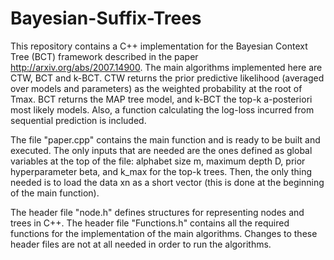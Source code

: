 # Bayesian-Suffix-Trees

This repository contains a C++ implementation for the Bayesian Context Tree (BCT) framework described in the paper http://arxiv.org/abs/2007.14900. The main algorithms implemented here are CTW, BCT and k-BCT. CTW returns the prior predictive likelihood (averaged over models and parameters) as the weighted probability at the root of Tmax. BCT returns the MAP tree model, and k-BCT the top-k a-posteriori most likely models. Also, a function calculating the log-loss incurred from sequential prediction is included.


The file "paper.cpp" contains the main function and is ready to be built and executed. The only inputs that are needed are the ones defined as global variables at the top of the file: alphabet size m, maximum depth D, prior hyperparameter beta, and k_max for the top-k trees. Then, the only thing needed is to load the data xn as a short vector (this is done at the beginning of the main function).  



The header file "node.h" defines structures for representing nodes and trees in C++. The header file "Functions.h" contains all the required functions for the implementation of the main algorithms. Changes to these header files are not at all needed in order to run the algorithms.
